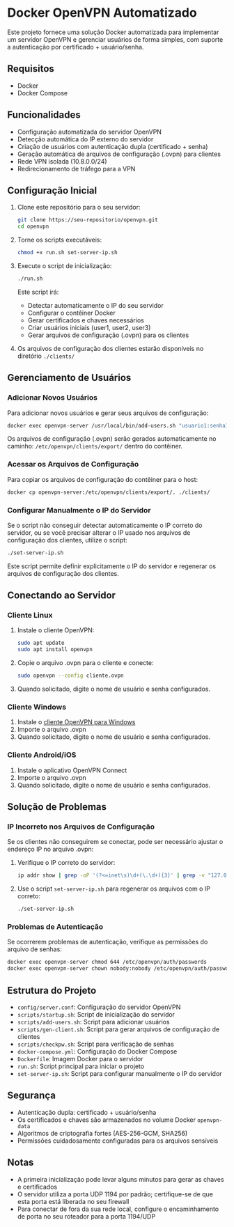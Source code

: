 # Docker OpenVPN Automatizado

Este projeto fornece uma solução Docker automatizada para implementar um servidor OpenVPN e gerenciar usuários de forma simples, com suporte a autenticação por certificado + usuário/senha.

## Requisitos

- Docker
- Docker Compose

## Funcionalidades

- Configuração automatizada do servidor OpenVPN
- Detecção automática do IP externo do servidor
- Criação de usuários com autenticação dupla (certificado + senha)
- Geração automática de arquivos de configuração (.ovpn) para clientes
- Rede VPN isolada (10.8.0.0/24)
- Redirecionamento de tráfego para a VPN

## Configuração Inicial

1. Clone este repositório para o seu servidor:
   ```bash
   git clone https://seu-repositorio/openvpn.git
   cd openvpn
   ```

2. Torne os scripts executáveis:
   ```bash
   chmod +x run.sh set-server-ip.sh
   ```

3. Execute o script de inicialização:
   ```bash
   ./run.sh
   ```

   Este script irá:
   - Detectar automaticamente o IP do seu servidor
   - Configurar o contêiner Docker
   - Gerar certificados e chaves necessários
   - Criar usuários iniciais (user1, user2, user3)
   - Gerar arquivos de configuração (.ovpn) para os clientes

4. Os arquivos de configuração dos clientes estarão disponíveis no diretório `./clients/`

## Gerenciamento de Usuários

### Adicionar Novos Usuários

Para adicionar novos usuários e gerar seus arquivos de configuração:

```bash
docker exec openvpn-server /usr/local/bin/add-users.sh "usuario1:senha1" "usuario2:senha2"
```

Os arquivos de configuração (.ovpn) serão gerados automaticamente no caminho:
`/etc/openvpn/clients/export/` dentro do contêiner.

### Acessar os Arquivos de Configuração

Para copiar os arquivos de configuração do contêiner para o host:

```bash
docker cp openvpn-server:/etc/openvpn/clients/export/. ./clients/
```

### Configurar Manualmente o IP do Servidor

Se o script não conseguir detectar automaticamente o IP correto do servidor, ou se você precisar alterar o IP usado nos arquivos de configuração dos clientes, utilize o script:

```bash
./set-server-ip.sh
```

Este script permite definir explicitamente o IP do servidor e regenerar os arquivos de configuração dos clientes.

## Conectando ao Servidor

### Cliente Linux

1. Instale o cliente OpenVPN:
   ```bash
   sudo apt update
   sudo apt install openvpn
   ```

2. Copie o arquivo .ovpn para o cliente e conecte:
   ```bash
   sudo openvpn --config cliente.ovpn
   ```

3. Quando solicitado, digite o nome de usuário e senha configurados.

### Cliente Windows

1. Instale o [cliente OpenVPN para Windows](https://openvpn.net/client-connect-vpn-for-windows/)
2. Importe o arquivo .ovpn
3. Quando solicitado, digite o nome de usuário e senha configurados.

### Cliente Android/iOS

1. Instale o aplicativo OpenVPN Connect
2. Importe o arquivo .ovpn
3. Quando solicitado, digite o nome de usuário e senha configurados.

## Solução de Problemas

### IP Incorreto nos Arquivos de Configuração

Se os clientes não conseguirem se conectar, pode ser necessário ajustar o endereço IP no arquivo .ovpn:

1. Verifique o IP correto do servidor:
   ```bash
   ip addr show | grep -oP '(?<=inet\s)\d+(\.\d+){3}' | grep -v "127.0.0.1"
   ```

2. Use o script `set-server-ip.sh` para regenerar os arquivos com o IP correto:
   ```bash
   ./set-server-ip.sh
   ```

### Problemas de Autenticação

Se ocorrerem problemas de autenticação, verifique as permissões do arquivo de senhas:

```bash
docker exec openvpn-server chmod 644 /etc/openvpn/auth/passwords
docker exec openvpn-server chown nobody:nobody /etc/openvpn/auth/passwords
```

## Estrutura do Projeto

- `config/server.conf`: Configuração do servidor OpenVPN
- `scripts/startup.sh`: Script de inicialização do servidor
- `scripts/add-users.sh`: Script para adicionar usuários
- `scripts/gen-client.sh`: Script para gerar arquivos de configuração de clientes
- `scripts/checkpw.sh`: Script para verificação de senhas
- `docker-compose.yml`: Configuração do Docker Compose
- `Dockerfile`: Imagem Docker para o servidor
- `run.sh`: Script principal para iniciar o projeto
- `set-server-ip.sh`: Script para configurar manualmente o IP do servidor

## Segurança

- Autenticação dupla: certificado + usuário/senha
- Os certificados e chaves são armazenados no volume Docker `openvpn-data`
- Algoritmos de criptografia fortes (AES-256-GCM, SHA256)
- Permissões cuidadosamente configuradas para os arquivos sensíveis

## Notas

- A primeira inicialização pode levar alguns minutos para gerar as chaves e certificados
- O servidor utiliza a porta UDP 1194 por padrão; certifique-se de que esta porta está liberada no seu firewall
- Para conectar de fora da sua rede local, configure o encaminhamento de porta no seu roteador para a porta 1194/UDP
